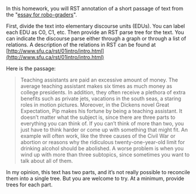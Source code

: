 In this homework, you will RST annotation of a short passage of text
from the
"[essay for robo-graders](http://bltnotjustasandwich.com/2012/06/10/les-perelmans-robo-graded-essay/)".

First, divide the text into elementary discourse units (EDUs). You can
label each EDU as C0, C1, etc. Then provide an RST parse tree for the
text. You can indicate the discourse parse either through a graph or
through a list of relations. A description of the relations in RST can
be found at
[http://www.sfu.ca/rst/01intro/intro.html](http://www.sfu.ca/rst/01intro/intro.html)

Here is the passage:

> Teaching assistants are paid an excessive amount of money. The average
> teaching assistant makes six times as much money as college
> presidents. In addition, they often receive a plethora of extra
> benefits such as private jets, vacations in the south seas, a staring
> roles in motion pictures. Moreover, in the Dickens novel Great
> Expectation, Pip makes his fortune by being a teaching assistant. It
> doesn’t matter what the subject is, since there are three parts to
> everything you can think of. If you can’t think of more than two, you
> just have to think harder or come up with something that might fit. An
> example will often work, like the three causes of the Civil War or
> abortion or reasons why the ridiculous twenty-one-year-old limit for
> drinking alcohol should be abolished. A worse problem is when you wind
> up with more than three subtopics, since sometimes you want to talk
> about all of them.

In my opinion, this text has two parts, and it’s not really possible
to reconcile them into a single tree. But you are welcome to try. At
a minimum, provide trees for each part.
